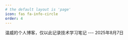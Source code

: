 ```yaml
---
# the default layout is 'page'
icon: fas fa-info-circle
order: 4
---
```


温威的个人博客，仅以此记录技术学习笔记 --- 2025年8月7日
